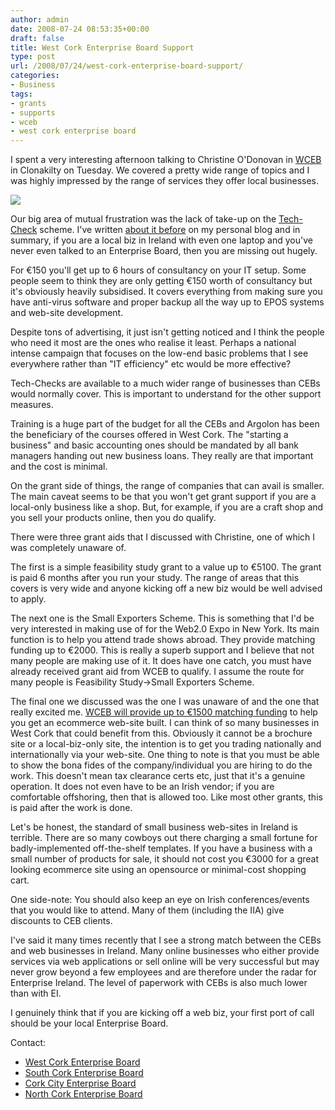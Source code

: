 ```yaml
---
author: admin
date: 2008-07-24 08:53:35+00:00
draft: false
title: West Cork Enterprise Board Support
type: post
url: /2008/07/24/west-cork-enterprise-board-support/
categories:
- Business
tags:
- grants
- supports
- wceb
- west cork enterprise board
---
```


I spent a very interesting afternoon talking to Christine O'Donovan in [WCEB](http://www.wceb.ie/) in Clonakilty on Tuesday. We covered a pretty wide range of topics and I was highly impressed by the range of services they offer local businesses.

[![](https://www.argolon.com/wp-content/uploads/2008/07/topbanner.jpg)
](https://www.argolon.com/wp-content/uploads/2008/07/topbanner.jpg)

Our big area of mutual frustration was the lack of take-up on the [Tech-Check](http://www.techcheck.ie/) scheme. I've written [about it before](http://conoroneill.com/2008/03/19/have-a-small-business-and-need-it-help/) on my personal blog and in summary, if you are a local biz in Ireland with even one laptop and you've never even talked to an Enterprise Board, then you are missing out hugely.

For €150 you'll get up to 6 hours of consultancy on your IT setup. Some people seem to think they are only getting €150 worth of consultancy but it's obviously heavily subsidised. It covers everything from making sure you have anti-virus software and proper backup all the way up to EPOS systems and web-site development.

Despite tons of advertising, it just isn't getting noticed and I think the people who need it most are the ones who realise it least. Perhaps a national intense campaign that focuses on the low-end basic problems that I see everywhere rather than "IT efficiency" etc would be more effective?

Tech-Checks are available to a much wider range of businesses than CEBs would normally cover. This is important to understand for the other support measures.

Training is a huge part of the budget for all the CEBs and Argolon has been the beneficiary of the courses offered in West Cork. The "starting a business" and basic accounting ones should be mandated by all bank managers handing out new business loans. They really are that important and the cost is minimal.

On the grant side of things, the range of companies that can avail is smaller. The main caveat seems to be that you won't get grant support if you are a local-only business like a shop. But, for example, if you are a craft shop and you sell your products online, then you do qualify.

There were three grant aids that I discussed with Christine, one of which I was completely unaware of.

The first is a simple feasibility study grant to a value up to €5100. The grant is paid 6 months after you run your study. The range of areas that this covers is very wide and anyone kicking off a new biz would be well advised to apply.

The next one is the Small Exporters Scheme. This is something that I'd be very interested in making use of for the Web2.0 Expo in New York. Its main function is to help you attend trade shows abroad. They provide matching funding up to €2000. This is really a superb support and I believe that not many people are making use of it. It does have one catch, you must have already received grant aid from WCEB to qualify. I assume the route for many people is Feasibility Study->Small Exporters Scheme.

The final one we discussed was the one I was unaware of and the one that really excited me. [WCEB will provide up to €1500 matching funding](http://www.wceb.ie/our-services/commercial-website-grants-for-innovative-approaches-to-on~line-trading) to help you get an ecommerce web-site built. I can think of so many businesses in West Cork that could benefit from this. Obviously it cannot be a brochure site or a local-biz-only site, the intention is to get you trading nationally and internationally via your web-site. One thing to note is that you must be able to show the bona fides of the company/individual you are hiring to do the work. This doesn't mean tax clearance certs etc, just that it's a genuine operation. It does not even have to be an Irish vendor; if you are comfortable offshoring, then that is allowed too. Like most other grants, this is paid after the work is done.

Let's be honest, the standard of small business web-sites in Ireland is terrible. There are so many cowboys out there charging a small fortune for badly-implemented off-the-shelf templates. If you have a business with a small number of products for sale, it should not cost you €3000 for a great looking ecommerce site using an opensource or minimal-cost shopping cart.

One side-note: You should also keep an eye on Irish conferences/events that you would like to attend. Many of them (including the IIA) give discounts to CEB clients.

I've said it many times recently that I see a strong match between the CEBs and web businesses in Ireland. Many online businesses who either provide services via web applications or sell online will be very successful but may never grow beyond a few employees and are therefore under the radar for Enterprise Ireland. The level of paperwork with CEBs is also much lower than with EI.

I genuinely think that if you are kicking off a web biz, your first port of call should be your local Enterprise Board.

Contact:



* [West Cork Enterprise Board](http://www.wceb.ie/)
* [South Cork Enterprise Board](http://www.sceb.ie/)
* [Cork City Enterprise Board](http://www.corkceb.ie/)
* [North Cork Enterprise Board](http://www.theenterpriseoffice.com/)

